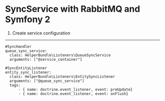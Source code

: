 SyncService with RabbitMQ and Symfony 2 
=====================

1. Create service configuration 
-----------------------------------

    #SyncHandler
    queue_sync_service:
      class: HelperBundle\Listeners\QueueSyncService
      arguments: ["@service_container"]

    #SyncEntityListener
    entity_sync_listener:
      class: HelperBundle\Listeners\EntitySyncListener
      arguments: ["@queue_sync_service"]
      tags:
          - { name: doctrine.event_listener, event: preUpdate}
          - { name: doctrine.event_listener, event: onFlush}

